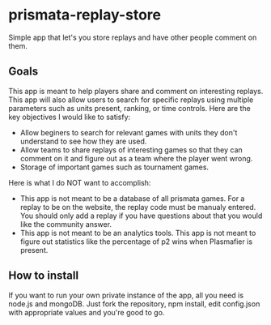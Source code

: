 # prismata-replay-store
Simple app that let's you store replays and have other people comment on them.

## Goals
This app is meant to help players share and comment on interesting replays. This app will also allow users to search for specific replays using multiple parameters such as units present, ranking, or time controls. Here are the key objectives I would like to satisfy:
* Allow beginers to search for relevant games with units they don't understand to see how they are used.
* Allow teams to share replays of interesting games so that they can comment on it and figure out as a team where the player went wrong.
* Storage of important games such as tournament games.

Here is what I do NOT want to accomplish:
* This app is not meant to be a database of all prismata games. For a replay to be on the website, the replay code must be manualy entered. You should only add a replay if you have questions about that you would like the community answer.
* This app is not meant to be an analytics tools. This app is not meant to figure out statistics like the percentage of p2 wins when Plasmafier is present.

## How to install
If you want to run your own private instance of the app, all you need is node.js and mongoDB.
Just fork the repository, npm install, edit config.json with appropriate values and you're good to go.
